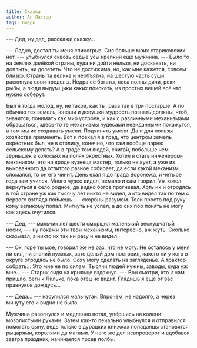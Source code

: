 ```yaml
---
title: Сказка
author: Ал Ластор
tags: Очерк
---
```

--- Дед, ну дед, расскажи сказку...

--- Ладно, достал ты меня спиногрыз. Сил больше моих стариковских нет. --- улыбнулся сквозь седые усы крепкий ещё мужчина. --- Было то на землях далёкой страны, куда ни дойти нельзя, ни доскакать, ни доплыть, ни долететь. Что не достижима, но, как мне кажется, совсем близко. Страны та велика и необъятна, на шестую часть суши раскинула свои пределы. Недра её богаты, леса полны дичи, реки рыбы, а люди выдумщики каких поискать, из простых вещей всё что нужно соберут.

Был я тогда молод, ну, не такой, как ты, раза так в три постарше. А по обычаю тех земель, юноши и девушки мудрость познать должны, чтоб, значится, понимать как мир устроен, и как с различными механизмами обращаться, здесь-то те механизмы чудесами невиданными покажутся, а там мы их создавать умели. Подчинять умели. Да и для пользы хозяйства применять. Вот и поехал я в град, что центром земель окрестных был, не в столицу, конечно, что там вообще парню сельскому делать? А в граде том людей, считай, побольше чем зёрнышек в колосьях на полях окрестных. Хотел я стать инженером-механиком, это на вроде кузнеца мастер, только не кует, а уже из выкованного да отлитого разное собирает, да если какой механизм сломался, то он его чинит. День ехал я до града Воронежа, и четыре года там учился. Много чудес видел, немало и сам творил. Уж хотел вернуться в село родное, да видно богов прогневал. Хоть их и отродясь в той стране уж как тысячу лет никто не видел, а кто видел так по тем с первого взгляда поймешь --- скорбны разумом. Толи просто под руку кому великому попал. Мигнуть не успел, а до сих пор понять не могу как здесь очутился.

--- Дед, --- мальчик лет шести сморщил маленький веснушчатый носик, --- ну покажи эти твои механизмы, интересно, аж жуть. Сколько сказывал, а никто их так ни разу и не видел.

--- Ох, горе ты моё, говорил же не раз, что не могу. Не осталось у меня ни сил, ни знаний нужных, зато целый дом построил, какого ни у кого в округе отродясь не было. Соху могу сделать на загляденье. А трактор собрать... Это мне не по силам. Тысячи людей нужны, заводы, куда уж мне... --- Старик сидя на крыльце вздохнул. --- Вон смотри, кто к нам пришло, беги к Лильке, пока отец не видит. Глядишь я ещё от вас правнуков дождусь...

--- Деда... --- насупился мальчуган. Впрочем, не надолго, а через минуту его и видно не было.

Мужчина разогнулся и медленно встал, упёршись на колени мозолистыми руками. Затем как-то печально улыбнулся и отправился помогать сыну, ведь только в дурацких книжках попаданцы становятся рыцарями, королями да магами. У него же дел невпроворот и вдобавок завтра праздник, начинается посев полбы.
